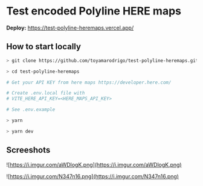 # Test encoded Polyline HERE maps

**Deploy:** <https://test-polyline-heremaps.vercel.app/>

## How to start locally

```sh
> git clone https://github.com/toyamarodrigo/test-polyline-heremaps.git

> cd test-polyline-heremaps

# Get your API KEY from here maps https://developer.here.com/

# Create .env.local file with
# VITE_HERE_API_KEY=<HERE_MAPS_API_KEY>

# See .env.example

> yarn

> yarn dev
```

## Screeshots

![https://i.imgur.com/aWDlogK.png](https://i.imgur.com/aWDlogK.png)

![https://i.imgur.com/N347n16.png](https://i.imgur.com/N347n16.png)

